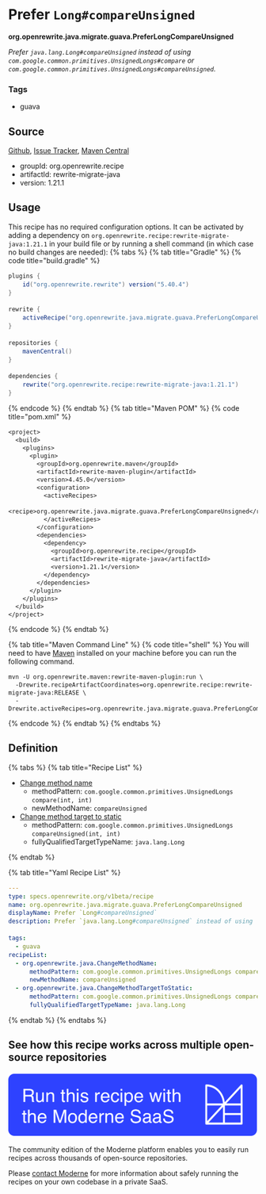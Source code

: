 # Prefer `Long#compareUnsigned`

**org.openrewrite.java.migrate.guava.PreferLongCompareUnsigned**

_Prefer `java.lang.Long#compareUnsigned` instead of using `com.google.common.primitives.UnsignedLongs#compare` or `com.google.common.primitives.UnsignedLongs#compareUnsigned`._

### Tags

* guava

## Source

[Github](https://github.com/openrewrite/rewrite-migrate-java/blob/main/src/main/resources/META-INF/rewrite/no-guava.yml), [Issue Tracker](https://github.com/openrewrite/rewrite-migrate-java/issues), [Maven Central](https://central.sonatype.com/artifact/org.openrewrite.recipe/rewrite-migrate-java/1.21.1/jar)

* groupId: org.openrewrite.recipe
* artifactId: rewrite-migrate-java
* version: 1.21.1


## Usage

This recipe has no required configuration options. It can be activated by adding a dependency on `org.openrewrite.recipe:rewrite-migrate-java:1.21.1` in your build file or by running a shell command (in which case no build changes are needed): 
{% tabs %}
{% tab title="Gradle" %}
{% code title="build.gradle" %}
```groovy
plugins {
    id("org.openrewrite.rewrite") version("5.40.4")
}

rewrite {
    activeRecipe("org.openrewrite.java.migrate.guava.PreferLongCompareUnsigned")
}

repositories {
    mavenCentral()
}

dependencies {
    rewrite("org.openrewrite.recipe:rewrite-migrate-java:1.21.1")
}
```
{% endcode %}
{% endtab %}
{% tab title="Maven POM" %}
{% code title="pom.xml" %}
```markup
<project>
  <build>
    <plugins>
      <plugin>
        <groupId>org.openrewrite.maven</groupId>
        <artifactId>rewrite-maven-plugin</artifactId>
        <version>4.45.0</version>
        <configuration>
          <activeRecipes>
            <recipe>org.openrewrite.java.migrate.guava.PreferLongCompareUnsigned</recipe>
          </activeRecipes>
        </configuration>
        <dependencies>
          <dependency>
            <groupId>org.openrewrite.recipe</groupId>
            <artifactId>rewrite-migrate-java</artifactId>
            <version>1.21.1</version>
          </dependency>
        </dependencies>
      </plugin>
    </plugins>
  </build>
</project>
```
{% endcode %}
{% endtab %}

{% tab title="Maven Command Line" %}
{% code title="shell" %}
You will need to have [Maven](https://maven.apache.org/download.cgi) installed on your machine before you can run the following command.

```shell
mvn -U org.openrewrite.maven:rewrite-maven-plugin:run \
  -Drewrite.recipeArtifactCoordinates=org.openrewrite.recipe:rewrite-migrate-java:RELEASE \
  -Drewrite.activeRecipes=org.openrewrite.java.migrate.guava.PreferLongCompareUnsigned
```
{% endcode %}
{% endtab %}
{% endtabs %}

## Definition

{% tabs %}
{% tab title="Recipe List" %}
* [Change method name](../../../java/changemethodname.md)
  * methodPattern: `com.google.common.primitives.UnsignedLongs compare(int, int)`
  * newMethodName: `compareUnsigned`
* [Change method target to static](../../../java/changemethodtargettostatic.md)
  * methodPattern: `com.google.common.primitives.UnsignedLongs compareUnsigned(int, int)`
  * fullyQualifiedTargetTypeName: `java.lang.Long`

{% endtab %}

{% tab title="Yaml Recipe List" %}
```yaml
---
type: specs.openrewrite.org/v1beta/recipe
name: org.openrewrite.java.migrate.guava.PreferLongCompareUnsigned
displayName: Prefer `Long#compareUnsigned`
description: Prefer `java.lang.Long#compareUnsigned` instead of using `com.google.common.primitives.UnsignedLongs#compare` or `com.google.common.primitives.UnsignedLongs#compareUnsigned`.

tags:
  - guava
recipeList:
  - org.openrewrite.java.ChangeMethodName:
      methodPattern: com.google.common.primitives.UnsignedLongs compare(int, int)
      newMethodName: compareUnsigned
  - org.openrewrite.java.ChangeMethodTargetToStatic:
      methodPattern: com.google.common.primitives.UnsignedLongs compareUnsigned(int, int)
      fullyQualifiedTargetTypeName: java.lang.Long

```
{% endtab %}
{% endtabs %}

## See how this recipe works across multiple open-source repositories

[![Moderne Link Image](/.gitbook/assets/ModerneRecipeButton.png)](https://public.moderne.io/recipes/org.openrewrite.java.migrate.guava.PreferLongCompareUnsigned)

The community edition of the Moderne platform enables you to easily run recipes across thousands of open-source repositories.

Please [contact Moderne](https://moderne.io/product) for more information about safely running the recipes on your own codebase in a private SaaS.
